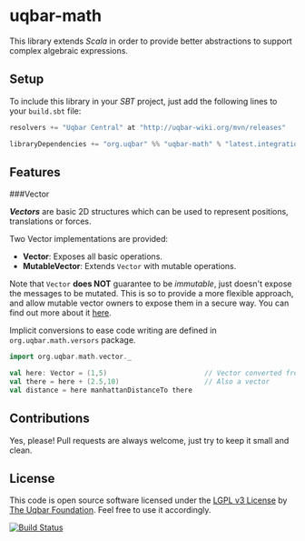 uqbar-math
==========

This library extends *Scala* in order to provide better abstractions to support complex algebraic expressions.  

Setup
-----

To include this library in your *SBT* project, just add the following lines to your `build.sbt` file:

```scala
resolvers += "Uqbar Central" at "http://uqbar-wiki.org/mvn/releases"

libraryDependencies += "org.uqbar" %% "uqbar-math" % "latest.integration"
```

Features
--------
###Vector

***Vectors*** are basic 2D structures which can be used to represent positions, translations or forces.

Two Vector implementations are provided:

* **Vector**: Exposes all basic operations.
* **MutableVector**: Extends `Vector` with mutable operations.

Note that `Vector` **does NOT** guarantee to be *immutable*, just doesn't expose the messages to be mutated.
This is so to provide a more flexible approach, and allow mutable vector owners to expose them in a secure way.
You can find out more about it [here](http://mycodeofhonor.blogspot.com.ar/2013/05/scaling-into-position.html).

Implicit conversions to ease code writing are defined in `org.uqbar.math.versors` package.

```scala
import org.uqbar.math.vector._

val here: Vector = (1,5)                        // Vector converted from tuple
val there = here + (2.5,10)                     // Also a vector
val distance = here manhattanDistanceTo there

```

Contributions
-------------

Yes, please! Pull requests are always welcome, just try to keep it small and clean.

License
-------

This code is open source software licensed under the [LGPL v3 License](https://www.gnu.org/licenses/lgpl.html) by [The Uqbar Foundation](http://www.uqbar-project.org/). Feel free to use it accordingly.

[![Build Status](https://travis-ci.org/uqbar-project/uqbar-math.svg?branch=master)](https://travis-ci.org/uqbar-project/uqbar-math)
